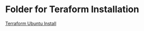 # Folder for Teraform Installation

[Terraform Ubuntu Install](https://www.terraform.io/docs/cli/install/apt.html "Terraform")
